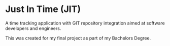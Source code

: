 # Just In Time (JIT)
A time tracking application with GIT repository integration aimed at software developers and engineers.
  
This was created for my final project as part of my Bachelors Degree.